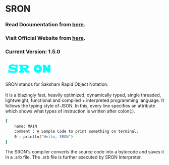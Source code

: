 # SRON

### Read Documentation from [here](https://sron.gitbook.io/docs).
### Visit Official Website from [here](https://saksham-joshi.github.io/SRON-Website/).
### **Current Version:** 1.5.0 

<code> <img width="30%" src="./meta/SRON_rect.png" alt="logo"> </code>

SRON stands for Saksham Rapid Object Notation.<br/> <br/>
It is a blazingly fast, heavily optimized, dynamically typed, single threaded, lightweight, functional and compiled + interpreted programming language.
It follows the typing style of JSON. In this, every line specifies an attribute which shows what types of instruction is written after colon(:).

```bash
{
    name: MAIN
    comment : A Sample Code to print something on terminal.
    0 : println("Hello, SRON")    
}
```

The SRON's compiler converts the source code into a bytecode and saves it in a .srb file.
The .srb file is further executed by SRON Interpreter.
